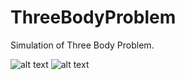 # ThreeBodyProblem
Simulation of Three Body Problem.


![alt text]([http://url/to/img.png](https://github.com/CalebBunch/ThreeBodyProblem/blob/main/image1.png))
![alt text]([http://url/to/img.png](https://github.com/CalebBunch/ThreeBodyProblem/blob/main/image2.png))
